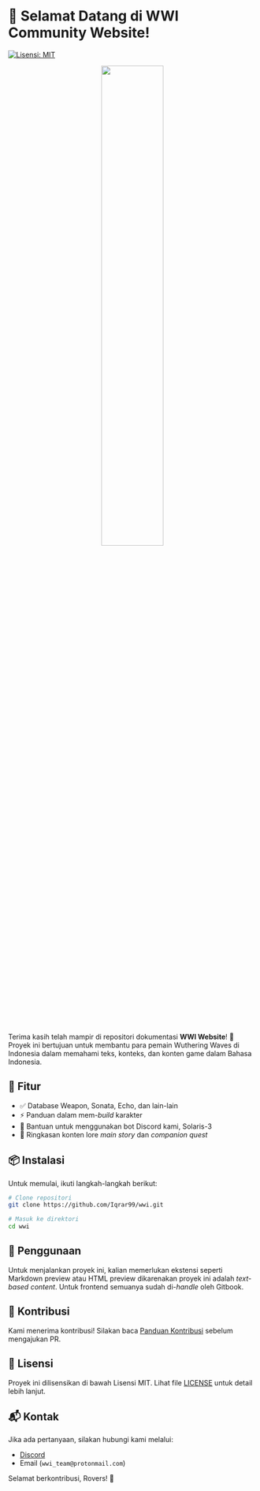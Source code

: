 # 🚀 Selamat Datang di WWI Community Website!

[![Lisensi: MIT](https://img.shields.io/badge/License-MIT-blue.svg)](LICENSE)

<p align="center">
    <img src="https://discordapp.com/api/guilds/1200694223201120266/widget.png?style=banner3" width="50%" style="text-align:center"/>
</p>

Terima kasih telah mampir di repositori dokumentasi **WWI Website**! 🎉 Proyek ini bertujuan untuk membantu para pemain Wuthering Waves di Indonesia dalam memahami teks, konteks, dan konten game dalam Bahasa Indonesia.

## 🌟 Fitur
- ✅ Database Weapon, Sonata, Echo, dan lain-lain
- ⚡ Panduan dalam mem-*build* karakter
- 🔧 Bantuan untuk menggunakan bot Discord kami, Solaris-3
- 📜 Ringkasan konten lore *main story* dan *companion quest*

## 📦 Instalasi

Untuk memulai, ikuti langkah-langkah berikut:

```sh
# Clone repositori
git clone https://github.com/Iqrar99/wwi.git

# Masuk ke direktori
cd wwi
```

## 🚀 Penggunaan

Untuk menjalankan proyek ini, kalian memerlukan ekstensi seperti Markdown preview atau HTML preview dikarenakan proyek ini adalah *text-based content*. Untuk frontend semuanya sudah di-*handle* oleh Gitbook.

## 🤝 Kontribusi

Kami menerima kontribusi! Silakan baca [Panduan Kontribusi](CONTRIBUTING.md) sebelum mengajukan PR.

## 📜 Lisensi

Proyek ini dilisensikan di bawah Lisensi MIT. Lihat file [LICENSE](LICENSE) untuk detail lebih lanjut.

## 📬 Kontak

Jika ada pertanyaan, silakan hubungi kami melalui:
- [Discord](https://discord.gg/wwi)
- Email (`wwi_team@protonmail.com`)

Selamat berkontribusi, Rovers! 🚀

